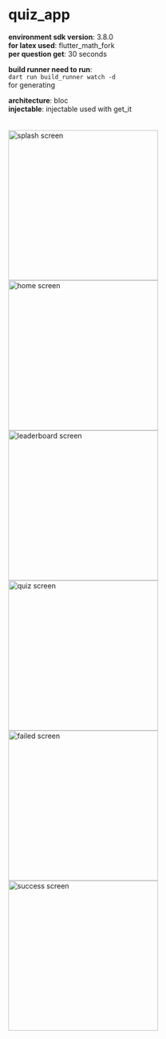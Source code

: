 # quiz_app

**environment sdk version**: 3.8.0\
**for latex used**: flutter_math_fork\
**per question get**: 30 seconds

**build runner need to run**:\
```dart run build_runner watch -d```\
for generating

**architecture**: bloc\
**injectable**: injectable used with get_it
\
\
\
<img alt="splash screen" src="assets/md_img/img.png" width="300"/>
<img src="assets/md_img/img-1.png" alt="home screen" width="300">
<img src="assets/md_img/img-2.png" alt="leaderboard screen" width="300">
<img src="assets/md_img/img-3.png" alt="quiz screen" width="300">
<img src="assets/md_img//img-4.png" alt="failed screen" width="300">
<img src="assets/md_img//img-5.png" alt="success screen" width="300">

